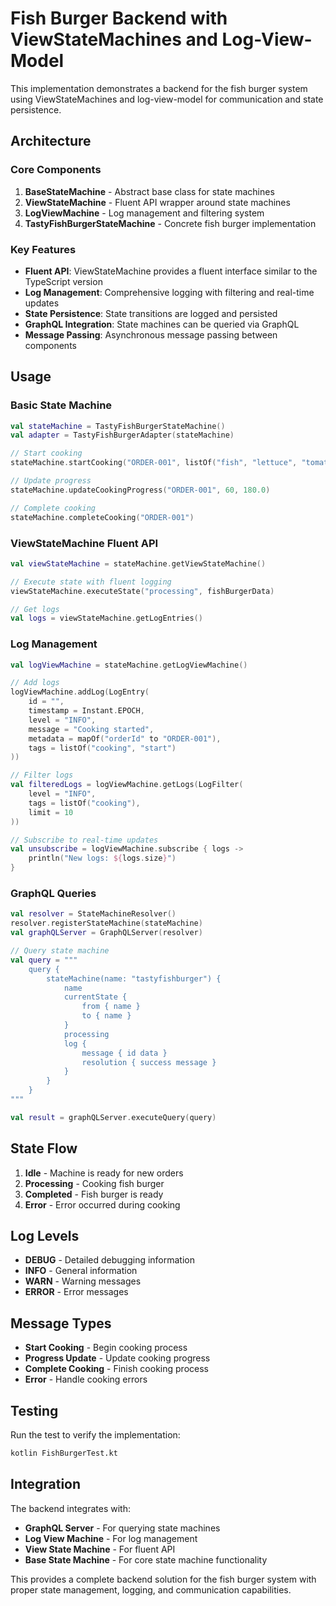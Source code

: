 # Fish Burger Backend with ViewStateMachines and Log-View-Model

This implementation demonstrates a backend for the fish burger system using ViewStateMachines and log-view-model for communication and state persistence.

## Architecture

### Core Components

1. **BaseStateMachine** - Abstract base class for state machines
2. **ViewStateMachine** - Fluent API wrapper around state machines
3. **LogViewMachine** - Log management and filtering system
4. **TastyFishBurgerStateMachine** - Concrete fish burger implementation

### Key Features

- **Fluent API**: ViewStateMachine provides a fluent interface similar to the TypeScript version
- **Log Management**: Comprehensive logging with filtering and real-time updates
- **State Persistence**: State transitions are logged and persisted
- **GraphQL Integration**: State machines can be queried via GraphQL
- **Message Passing**: Asynchronous message passing between components

## Usage

### Basic State Machine

```kotlin
val stateMachine = TastyFishBurgerStateMachine()
val adapter = TastyFishBurgerAdapter(stateMachine)

// Start cooking
stateMachine.startCooking("ORDER-001", listOf("fish", "lettuce", "tomato"))

// Update progress
stateMachine.updateCookingProgress("ORDER-001", 60, 180.0)

// Complete cooking
stateMachine.completeCooking("ORDER-001")
```

### ViewStateMachine Fluent API

```kotlin
val viewStateMachine = stateMachine.getViewStateMachine()

// Execute state with fluent logging
viewStateMachine.executeState("processing", fishBurgerData)

// Get logs
val logs = viewStateMachine.getLogEntries()
```

### Log Management

```kotlin
val logViewMachine = stateMachine.getLogViewMachine()

// Add logs
logViewMachine.addLog(LogEntry(
    id = "",
    timestamp = Instant.EPOCH,
    level = "INFO",
    message = "Cooking started",
    metadata = mapOf("orderId" to "ORDER-001"),
    tags = listOf("cooking", "start")
))

// Filter logs
val filteredLogs = logViewMachine.getLogs(LogFilter(
    level = "INFO",
    tags = listOf("cooking"),
    limit = 10
))

// Subscribe to real-time updates
val unsubscribe = logViewMachine.subscribe { logs ->
    println("New logs: ${logs.size}")
}
```

### GraphQL Queries

```kotlin
val resolver = StateMachineResolver()
resolver.registerStateMachine(stateMachine)
val graphQLServer = GraphQLServer(resolver)

// Query state machine
val query = """
    query {
        stateMachine(name: "tastyfishburger") {
            name
            currentState {
                from { name }
                to { name }
            }
            processing
            log {
                message { id data }
                resolution { success message }
            }
        }
    }
"""

val result = graphQLServer.executeQuery(query)
```

## State Flow

1. **Idle** - Machine is ready for new orders
2. **Processing** - Cooking fish burger
3. **Completed** - Fish burger is ready
4. **Error** - Error occurred during cooking

## Log Levels

- **DEBUG** - Detailed debugging information
- **INFO** - General information
- **WARN** - Warning messages
- **ERROR** - Error messages

## Message Types

- **Start Cooking** - Begin cooking process
- **Progress Update** - Update cooking progress
- **Complete Cooking** - Finish cooking process
- **Error** - Handle cooking errors

## Testing

Run the test to verify the implementation:

```bash
kotlin FishBurgerTest.kt
```

## Integration

The backend integrates with:

- **GraphQL Server** - For querying state machines
- **Log View Machine** - For log management
- **View State Machine** - For fluent API
- **Base State Machine** - For core state machine functionality

This provides a complete backend solution for the fish burger system with proper state management, logging, and communication capabilities. 